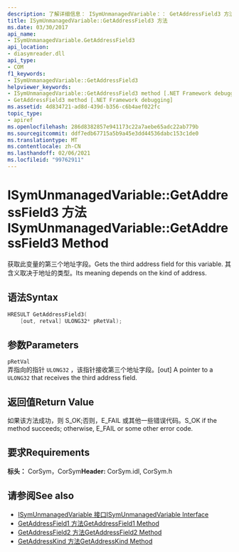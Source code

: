 ```yaml
---
description: 了解详细信息： ISymUnmanagedVariable：： GetAddressField3 方法
title: ISymUnmanagedVariable::GetAddressField3 方法
ms.date: 03/30/2017
api_name:
- ISymUnmanagedVariable.GetAddressField3
api_location:
- diasymreader.dll
api_type:
- COM
f1_keywords:
- ISymUnmanagedVariable::GetAddressField3
helpviewer_keywords:
- ISymUnmanagedVariable::GetAddressField3 method [.NET Framework debugging]
- GetAddressField3 method [.NET Framework debugging]
ms.assetid: 4d834721-ad8d-439d-b356-c6b4aef022fc
topic_type:
- apiref
ms.openlocfilehash: 286d8382857e941173c22a7aebe65adc22ab779b
ms.sourcegitcommit: ddf7edb67715a5b9a45e3dd44536dabc153c1de0
ms.translationtype: MT
ms.contentlocale: zh-CN
ms.lasthandoff: 02/06/2021
ms.locfileid: "99762911"
---
```

# <a name="isymunmanagedvariablegetaddressfield3-method"></a><span data-ttu-id="9d3a6-103">ISymUnmanagedVariable::GetAddressField3 方法</span><span class="sxs-lookup"><span data-stu-id="9d3a6-103">ISymUnmanagedVariable::GetAddressField3 Method</span></span>

<span data-ttu-id="9d3a6-104">获取此变量的第三个地址字段。</span><span class="sxs-lookup"><span data-stu-id="9d3a6-104">Gets the third address field for this variable.</span></span> <span data-ttu-id="9d3a6-105">其含义取决于地址的类型。</span><span class="sxs-lookup"><span data-stu-id="9d3a6-105">Its meaning depends on the kind of address.</span></span>  
  
## <a name="syntax"></a><span data-ttu-id="9d3a6-106">语法</span><span class="sxs-lookup"><span data-stu-id="9d3a6-106">Syntax</span></span>  
  
```cpp  
HRESULT GetAddressField3(  
    [out, retval] ULONG32* pRetVal);  
```  
  
## <a name="parameters"></a><span data-ttu-id="9d3a6-107">参数</span><span class="sxs-lookup"><span data-stu-id="9d3a6-107">Parameters</span></span>  

 `pRetVal`  
 <span data-ttu-id="9d3a6-108">弄指向的指针 `ULONG32` ，该指针接收第三个地址字段。</span><span class="sxs-lookup"><span data-stu-id="9d3a6-108">[out] A pointer to a `ULONG32` that receives the third address field.</span></span>  
  
## <a name="return-value"></a><span data-ttu-id="9d3a6-109">返回值</span><span class="sxs-lookup"><span data-stu-id="9d3a6-109">Return Value</span></span>  

 <span data-ttu-id="9d3a6-110">如果该方法成功，则 S_OK;否则，E_FAIL 或其他一些错误代码。</span><span class="sxs-lookup"><span data-stu-id="9d3a6-110">S_OK if the method succeeds; otherwise, E_FAIL or some other error code.</span></span>  
  
## <a name="requirements"></a><span data-ttu-id="9d3a6-111">要求</span><span class="sxs-lookup"><span data-stu-id="9d3a6-111">Requirements</span></span>  

 <span data-ttu-id="9d3a6-112">**标头：** CorSym，CorSym</span><span class="sxs-lookup"><span data-stu-id="9d3a6-112">**Header:** CorSym.idl, CorSym.h</span></span>  
  
## <a name="see-also"></a><span data-ttu-id="9d3a6-113">请参阅</span><span class="sxs-lookup"><span data-stu-id="9d3a6-113">See also</span></span>

- [<span data-ttu-id="9d3a6-114">ISymUnmanagedVariable 接口</span><span class="sxs-lookup"><span data-stu-id="9d3a6-114">ISymUnmanagedVariable Interface</span></span>](isymunmanagedvariable-interface.md)
- [<span data-ttu-id="9d3a6-115">GetAddressField1 方法</span><span class="sxs-lookup"><span data-stu-id="9d3a6-115">GetAddressField1 Method</span></span>](isymunmanagedvariable-getaddressfield1-method.md)
- [<span data-ttu-id="9d3a6-116">GetAddressField2 方法</span><span class="sxs-lookup"><span data-stu-id="9d3a6-116">GetAddressField2 Method</span></span>](isymunmanagedvariable-getaddressfield2-method.md)
- [<span data-ttu-id="9d3a6-117">GetAddressKind 方法</span><span class="sxs-lookup"><span data-stu-id="9d3a6-117">GetAddressKind Method</span></span>](isymunmanagedvariable-getaddresskind-method.md)
